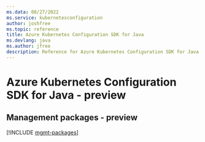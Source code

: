 ```yaml
---
ms.data: 08/27/2022
ms.service: kubernetesconfiguration
author: joshfree
ms.topic: reference
title: Azure Kubernetes Configuration SDK for Java
ms.devlang: java
ms.author: jfree
description: Reference for Azure Kubernetes Configuration SDK for Java
---
```

# Azure Kubernetes Configuration SDK for Java - preview

## Management packages - preview
[!INCLUDE [mgmt-packages](kubernetes-configuration-mgmt-index.md)]
